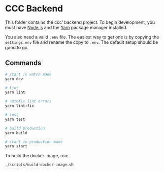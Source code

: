 # CCC Backend

This folder contains the ccc' backend project. To begin development, you must have [Node.js](https://nodejs.org/en/) and the [Yarn](https://yarnpkg.com) package manager installed.

You also need a valid `.env` file. The easiest way to get one is by copying the `settings.env` file and rename the copy to `.env`. The default setup should be good to go.


## Commands

```bash
# start in watch mode
yarn dev

# lint
yarn lint

# autofix lint errors
yarn lint:fix

# test
yarn test

# build production
yarn build

# start in production mode
yarn start
```

To build the docker image, run:
``` bash
./scripts/build-docker-image.sh
```